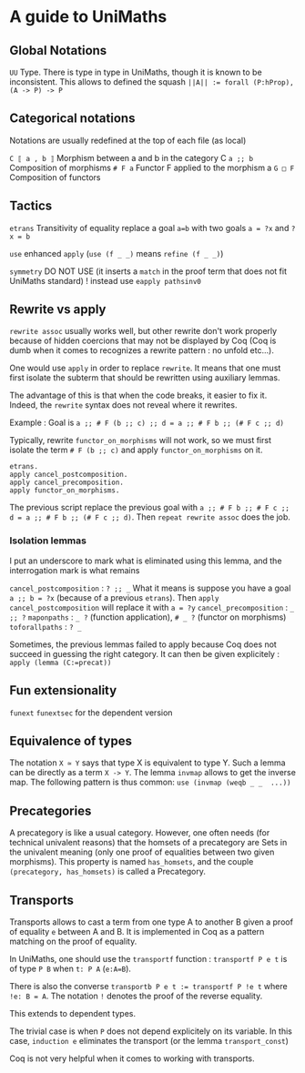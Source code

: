 # A guide to UniMaths

## Global Notations
`UU`
  Type.
  There is type in type in UniMaths, though it is known to be inconsistent.
  This allows to defined the squash `||A|| := forall (P:hProp), (A -> P) -> P` 

## Categorical notations

Notations are usually redefined at the top of each file (as local)

`C ⟦ a , b ⟧`
  Morphism between a and b in the category C
`a ;; b`
  Composition of morphisms
`# F a`
  Functor F applied to the morphism a
`G □ F`
  Composition of functors
  
## Tactics

`etrans`
  Transitivity of equality
  replace a goal `a=b` with two goals `a = ?x` and `?x = b`
  
`use`
  enhanced `apply` (`use (f _ _)` means `refine (f _ _)`)
  
`symmetry`
  DO NOT USE (it inserts a `match` in the proof term that does not fit UniMaths standard) ! instead use `eapply pathsinv0`

## Rewrite vs apply
`rewrite assoc` usually works well, but other rewrite don't work properly because of hidden coercions that may not be displayed by Coq (Coq is dumb when it comes to recognizes a rewrite pattern : no unfold etc...).

One would use `apply` in order to replace `rewrite`. It means that one must first isolate the subterm that should be rewritten using auxiliary lemmas.

The advantage of this is that when the code breaks, it easier to fix it. Indeed, the `rewrite` syntax does not reveal where it rewrites.

Example : 
Goal is `a ;; # F (b ;; c) ;; d = a ;; # F b ;; (# F c ;; d)`

Typically, rewrite `functor_on_morphisms` will not work, so we must first isolate the term
`# F (b ;; c)` and apply `functor_on_morphisms` on it.

```Coq
etrans.
apply cancel_postcomposition.
apply cancel_precomposition.
apply functor_on_morphisms.
```
The previous script replace the previous goal with `a ;; # F b ;; # F c ;; d = a ;; # F b ;; (# F c ;; d)`. Then `repeat rewrite assoc` does the job.

### Isolation lemmas

I put an underscore to mark what is eliminated using this lemma, and the interrogation mark is what remains

`cancel_postcomposition` : `? ;; _`
   What it means is suppose you have a goal `a ;; b = ?x` (because of a previous `etrans`). Then
   `apply cancel_postcomposition` will replace it with `a = ?y`
`cancel_precomposition` : `_ ;; ?`
`maponpaths` : `_ ?` (function application), `# _ ?` (functor on morphisms)
`toforallpaths` : `? _` 

Sometimes, the previous lemmas failed to apply because Coq does not succeed in guessing the right category. It can then be given explicitely : `apply (lemma (C:=precat))`


## Fun extensionality
`funext`
`funextsec` for the dependent version

## Equivalence of types
The notation `X ≃ Y` says that type X is equivalent to type Y.
Such a lemma can be directly as a term `X -> Y`. The lemma `invmap` allows to get the inverse map.
The following pattern is thus common: `use (invmap (weqb _ _  ...))`

## Precategories
A precategory is like a usual category. However, one often needs (for technical univalent reasons) that the homsets of a precategory are Sets in the univalent meaning (only one proof of equalities between two given morphisms). This property is named `has_homsets`, and the couple `(precategory, has_homsets)` is called a Precategory.

## Transports
Transports allows to cast a term from one type A to another B given a proof of equality `e` between A and B. It is implemented in Coq as a pattern matching on the proof of equality.

In UniMaths, one should use the `transportf` function : `transportf P e t` is of type `P B` when `t: P A` (`e:A=B`).

There is also the converse `transportb P e t := transportf P !e t` where `!e: B = A`.
The notation `!` denotes the proof of the reverse equality.

This extends to dependent types.

The trivial case is when `P` does not depend explicitely on its variable. In this case, `induction e` eliminates the transport (or the lemma `transport_const`)

Coq is not very helpful when it comes to working with transports.
